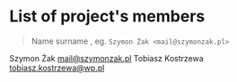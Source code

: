 # List of project's members

> Name surname <email>, eg. `Szymon Żak <mail@szymonzak.pl>`

Szymon Żak <mail@szymonzak.pl>
Tobiasz Kostrzewa <tobiasz.kostrzewa@wp.pl>
